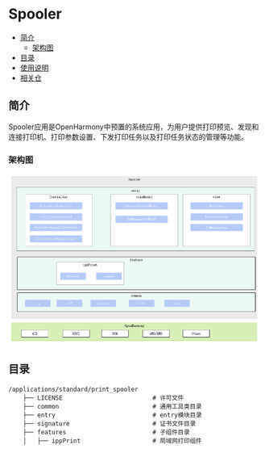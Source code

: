 # Spooler<a name="ZH-CN_TOPIC_0000001103330836"></a>

-   [简介](#section11660541593)
    -   [架构图](#section125101832114213)
-   [目录](#section161941989596)
-   [使用说明](#section123459000)
-   [相关仓](#section1371113476307)

## 简介<a name="section11660541593"></a>

Spooler应用是OpenHarmony中预置的系统应用，为用户提供打印预览、发现和连接打印机、打印参数设置、下发打印任务以及打印任务状态的管理等功能。

### 架构图<a name="section125101832114213"></a>

![](figures/spooler_01.png)

## 目录<a name="section161941989596"></a>

```
/applications/standard/print_spooler
    ├── LICENSE                         # 许可文件
    ├── common                          # 通用工具类目录
    ├── entry                           # entry模块目录
    ├── signature                       # 证书文件目录
    ├── features                        # 子组件目录
    │   ├── ippPrint                    # 局域网打印组件   

```


